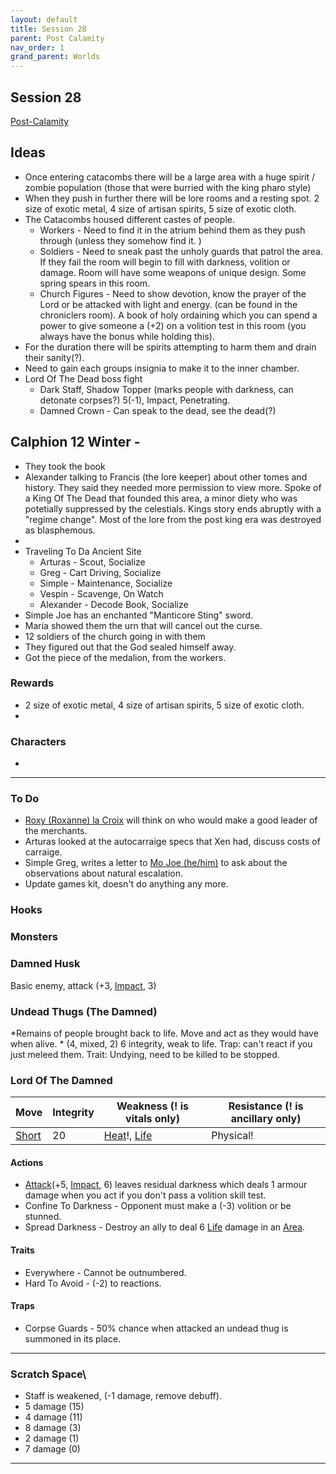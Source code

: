 ```yaml
---
layout: default
title: Session 28
parent: Post Calamity
nav_order: 1
grand_parent: Worlds
---
```

## Session 28
[Post-Calamity](Post-Calamity)

## Ideas
* Once entering catacombs there will be a large area with a huge spirit / zombie population (those that were burried with the king pharo style)
* When they push in further there will be lore rooms and a resting spot. 2 size of exotic metal, 4 size of artisan spirits, 5 size of exotic cloth.
* The Catacombs housed different castes of people.
	* Workers - Need to find it in the atrium behind them as they push through (unless they somehow find it. )
	* Soldiers - Need to sneak past the unholy guards that patrol the area. If they fail the room will begin to fill with darkness, volition or damage. Room will have some weapons of unique design. Some spring spears in this room.
	* Church Figures - Need to show devotion, know the prayer of the Lord or be attacked with light and energy. (can be found in the chroniclers room). A book of holy ordaining which you can spend a power to give someone a (+2) on a volition test in this room (you always have the bonus while holding this).
* For the duration there will be spirits attempting to harm them and drain their sanity(?).
* Need to gain each groups insignia to make it to the inner chamber. 
* Lord Of The Dead boss fight
	* Dark Staff, Shadow Topper (marks people with darkness, can detonate corpses?) 5(-1), Impact, Penetrating.
	* Damned Crown - Can speak to the dead, see the dead(?)
## Calphion 12 Winter -
* They took the book
* Alexander talking to Francis (the lore keeper) about other tomes and history. They said they needed more permission to view more. Spoke of a King Of The Dead that founded this area, a minor diety who was potetially suppressed by the celestials. Kings story ends abruptly with a "regime change". Most of the lore from the post king era was destroyed as blasphemous.
* 
* Traveling To Da Ancient Site
	* Arturas - Scout, Socialize
	* Greg - Cart Driving, Socialize
	* Simple - Maintenance, Socialize
	* Vespin - Scavenge, On Watch
	* Alexander - Decode Book, Socialize
* Simple Joe has an enchanted "Manticore Sting" sword. 
* Maria showed them the urn that will cancel out the curse. 
* 12 soldiers of the church going in with them
* They figured out that the God sealed himself away.
* Got the piece of the medalion, from the workers.


### Rewards
* 2 size of exotic metal, 4 size of artisan spirits, 5 size of exotic cloth.
* 
### Characters
* 
 ---

### To Do

* [Roxy (Roxanne) la Croix](Game/Worlds/Post-Calamity/Verdantholm#Roxy%20(Roxanne)%20la%20Croix) will think on who would make a good leader of the merchants.
* Arturas looked at the autocarraige specs that Xen had, discuss costs of carraige.
* Simple Greg, writes a letter to [Mo Joe (he/him)](Game/Worlds/Post-Calamity/Verdantholm#Mo%20Joe%20(he/him)) to ask about the observations about natural escalation.
* Update games kit, doesn't do anything any more.


### Hooks

### Monsters

### Damned Husk
Basic enemy, attack (+3, [Impact](Game/Core/Injury#Impact), 3)
### Undead Thugs (The Damned)
*Remains of people brought back to life. Move and act as they would have when alive. *
(4, mixed, 2) 6 integrity, weak to life.
Trap: can't react if you just meleed them.
Trait: Undying, need to be killed to be stopped.

### Lord Of The Damned

| Move                              | Integrity | Weakness (! is vitals only)                                   | Resistance (! is ancillary only) |
| --------------------------------- | --------- | ------------------------------------------------------------- | -------------------------------- |
| [Short](Game/Core/Movement#Short) | 20        | [Heat](Game/Core/Injury#Heat)!, [Life](Game/Core/Injury#Life) | Physical!                        |

#### Actions
* [Attack](Game/Core/Blocks/Attack)(+5, [Impact](Game/Core/Injury#Impact), 6) leaves residual darkness which deals 1 armour damage when you act if you don't pass a volition skill test.
* Confine To Darkness - Opponent must make a (-3) volition or be stunned.
* Spread Darkness - Destroy an ally to deal 6 [Life](Game/Core/Injury#Life) damage in an [Area](Game/Core/Blocks/Area).
#### Traits
* Everywhere - Cannot be outnumbered.
* Hard To Avoid - (-2) to reactions.
#### Traps
* Corpse Guards - 50% chance when attacked an undead thug is summoned in its place.






---

### Scratch Space\
* Staff is weakened, (-1 damage, remove debuff).
* 5 damage (15)
* 4 damage (11)
* 8 damage (3)
* 2 damage (1)
* 7 damage (0)







---